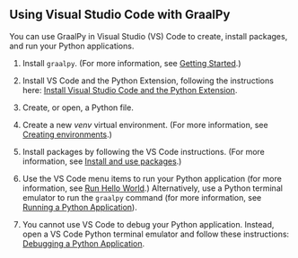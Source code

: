 ## Using Visual Studio Code with GraalPy

You can use GraalPy in Visual Studio (VS) Code to create, install packages, and run your Python applications.
 
1. Install `graalpy`. (For more information, see [Getting Started](#installing-graalpy).)

2. Install VS Code and the Python Extension, following the instructions here: [Install Visual Studio Code and the Python Extension](https://code.visualstudio.com/docs/python/python-tutorial#_install-visual-studio-code-and-the-python-extension).

3. Create, or open, a Python file.

4. Create a new _venv_ virtual environment.
(For more information, see [Creating environments](https://code.visualstudio.com/docs/python/environments#_creating-environments).)

5. Install packages by following the VS Code instructions.
(For more information, see [Install and use packages](https://code.visualstudio.com/docs/python/python-tutorial#_install-and-use-packages).)

6. Use the VS Code menu items to run your Python application (for more information, see [Run Hello World](https://code.visualstudio.com/docs/python/python-tutorial#_run-hello-world).)
Alternatively, use a Python terminal emulator to run the `graalpy` command (for more information, see [Running a Python Application](#running-a-python-application)).

7. You cannot use VS Code to debug your Python application.
Instead, open a VS Code Python terminal emulator and follow these instructions: [Debugging a Python Application](#debugging-a-python-application).
